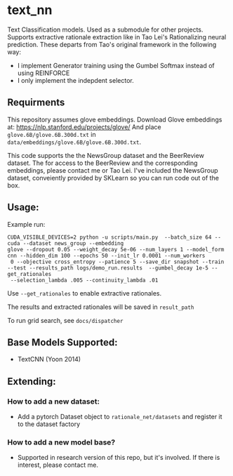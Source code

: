 # text_nn

Text Classification models. Used as a submodule for other projects.
Supports extractive rationale extraction like in Tao Lei's Rationalizing neural prediction. These departs from Tao's
original framework in the following way:

- I implement Generator training using the Gumbel Softmax instead of using REINFORCE
- I only implement the indepdent selector.

## Requirments
This repository assumes glove embeddings.
Download Glove embeddings at:  https://nlp.stanford.edu/projects/glove/
And place `glove.6B/glove.6B.300d.txt` in `data/embeddings/glove.6B/glove.6B.300d.txt`.

This code supports the the NewsGroup dataset and the BeerReview dataset. The for access to the BeerReview and the corresponding embeddings, please contact me or Tao Lei. I've included the NewsGroup dataset, conveiently provided by SKLearn so you can run code out of the box.


## Usage:
Example run:
```
CUDA_VISIBLE_DEVICES=2 python -u scripts/main.py  --batch_size 64 --cuda --dataset news_group --embedding
glove --dropout 0.05 --weight_decay 5e-06 --num_layers 1 --model_form cnn --hidden_dim 100 --epochs 50 --init_lr 0.0001 --num_workers
 0 --objective cross_entropy --patience 5 --save_dir snapshot --train --test --results_path logs/demo_run.results  --gumbel_decay 1e-5 --get_rationales
 --selection_lambda .005 --continuity_lambda .01
```
Use `--get_rationales` to enable extractive rationales.

The results and extracted rationales will be saved in `result_path`

To run grid search, see `docs/dispatcher`

## Base Models Supported:
- TextCNN (Yoon 2014)

## Extending:
### How to add a new dataset:
- Add a pytorch Dataset object to `rationale_net/datasets` and register it to the dataset factory
### How to add a new model base?
- Supported in research version of this repo, but it's involved. If there is interest, please contact me.






